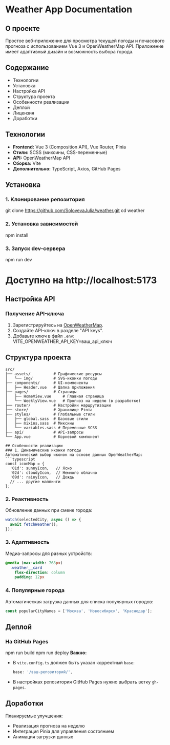 # Weather App Documentation

## О проекте
Простое веб-приложение для просмотра текущей погоды и почасового прогноза с использованием Vue 3 и OpenWeatherMap API. Приложение имеет адаптивный дизайн и возможность выбора города.

## Содержание
- Технологии
- Установка
- Настройка API
- Структура проекта
- Особенности реализации
- Деплой
- Лицензия
- Доработки

## Технологии
- **Frontend:** Vue 3 (Composition API), Vue Router, Pinia
- **Стили:** SCSS (миксины, CSS-переменные)
- **API:** OpenWeatherMap API
- **Сборка:** Vite
- **Дополнительно:** TypeScript, Axios, GitHub Pages

## Установка
### 1. Клонирование репозитория
git clone https://github.com/SolovevaJulia/weather.git
cd weather

### 2. Установка зависимостей
npm install

### 3. Запуск dev-сервера
npm run dev
# Доступно на http://localhost:5173

## Настройка API
### Получение API-ключа
1. Зарегистрируйтесь на [OpenWeatherMap](https://home.openweathermap.org/users/sign_up).
2. Создайте API-ключ в разделе "API keys".
3. Добавьте ключ в файл `.env`:
VITE_OPENWEATHER_API_KEY=ваш_api_ключ

## Структура проекта
```plaintext
src/
├── assets/          # Графические ресурсы
│   └── img/         # SVG-иконки погоды
├── components/      # UI-компоненты
│   ├── Header.vue   # Шапка приложения
├── pages/           # Страницы
│   ├── HomeView.vue     # Главная страница
│   └── WeeklyView.vue   # Прогноз на неделю (в разработке)
├── router/          # Настройки маршрутизации
├── store/           # Хранилище Pinia
├── styles/          # Глобальные стили
│   ├── global.sass  # Базовые стили
│   ├── mixins.sass  # Миксины
│   └── variables.sass # Переменные SCSS
├── api/             # API-запросы
└── App.vue          # Корневой компонент

## Особенности реализации
### 1. Динамические иконки погоды
Автоматический выбор иконок на основе данных OpenWeatherMap:
```typescript
const iconMap = {
  '01d': sunnyIcon,   // Ясно
  '02d': cloudyIcon,  // Немного облачно
  '09d': rainyIcon,   // Дождь
  // ... другие маппинги
};
```

### 2. Реактивность
Обновление данных при смене города:
```typescript
watch(selectedCity, async () => {
  await fetchWeather();
});
```

### 3. Адаптивность
Медиа-запросы для разных устройств:
```sass
@media (max-width: 768px) 
  .weather__card 
    flex-direction: column
    padding: 12px
```

### 4. Популярные города
Автоматическая загрузка данных для списка популярных городов:
```typescript
const popularCityNames = ['Москва', 'Новосибирск', 'Краснодар'];
```

## Деплой
### На GitHub Pages
npm run build
npm run deploy
**Важно:**
- В `vite.config.ts` должен быть указан корректный `base`:
  ```typescript
  base: '/ваш-репозиторий/',
  ```
- В настройках репозитория GitHub Pages нужно выбрать ветку `gh-pages`.

## Доработки
Планируемые улучшения:
- Реализация прогноза на неделю
- Интеграция Pinia для управления состоянием
- Анимация загрузки данных

